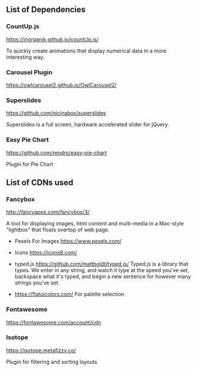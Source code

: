 ## List of Dependencies

### CountUp.js

https://inorganik.github.io/countUp.js/

To quickly create animations that display numerical data in a more interesting way.

### Carousel Plugin

https://owlcarousel2.github.io/OwlCarousel2/

### Superslides

https://github.com/nicinabox/superslides

Superslides is a full screen, hardware accelerated slider for jQuery.

### Easy Pie Chart

https://github.com/rendro/easy-pie-chart

Plugin for Pie Chart

## List of CDNs used

### Fancybox

http://fancyapps.com/fancybox/3/

A tool for displaying images, html content and multi-media in a Mac-style "lightbox" that floats overtop of web page.

-   Pexels
    For Images
    https://www.pexels.com/

-   Icons
    https://icons8.com/

-   typed.js
    https://github.com/mattboldt/typed.js/
    Typed.js is a library that types. We enter in any string, and watch it type at the speed you've set, backspace what it's typed, and begin a new sentence for however many strings you've set.

-   https://flatuicolors.com/
    For palette selection

### Fontawesome

https://fontawesome.com/account/cdn

### Isotope

https://isotope.metafizzy.co/

Plugin for filtering and sorting layouts
